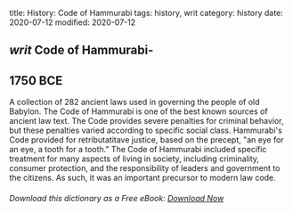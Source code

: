 title: History: Code of Hammurabi
tags: history, writ
category: history
date: 2020-07-12
modified: 2020-07-12

## _writ_ Code of Hammurabi-
 1750 BCE
-
A collection of 282 ancient laws
used in governing the people of old Babylon. The Code of Hammurabi is
one of the best known sources of ancient law text. The Code provides
severe penalties for criminal behavior, but these penalties varied
according to specific social class. Hammurabi's Code provided for
retributatitave justice, based on the precept, "an eye for an eye, a
tooth for a tooth." The Code of Hammurabi included specific
treatment for many aspects of living in society, including criminality,
consumer protection, and the responsibility of leaders and government
to the citizens. As such, it was an important precursor to modern law
code.


###### Download *this* dictionary as a Free eBook: [Download Now]({static}static/SerfHistoryDictionary.pdf)

